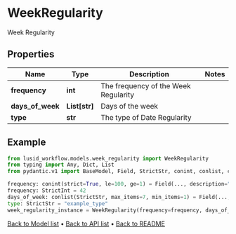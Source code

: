 # WeekRegularity

Week Regularity
## Properties
Name | Type | Description | Notes
------------ | ------------- | ------------- | -------------
**frequency** | **int** | The frequency of the Week Regularity | 
**days_of_week** | **List[str]** | Days of the week | 
**type** | **str** | The type of Date Regularity | 
## Example

```python
from lusid_workflow.models.week_regularity import WeekRegularity
from typing import Any, Dict, List
from pydantic.v1 import BaseModel, Field, StrictStr, conint, conlist, constr

frequency: conint(strict=True, le=100, ge=1) = Field(..., description="The frequency of the Week Regularity")
frequency: StrictInt = 42
days_of_week: conlist(StrictStr, max_items=7, min_items=1) = Field(..., alias="daysOfWeek", description="Days of the week")
type: StrictStr = "example_type"
week_regularity_instance = WeekRegularity(frequency=frequency, days_of_week=days_of_week, type=type)

```

[Back to Model list](../README.md#documentation-for-models) &#8226; [Back to API list](../README.md#documentation-for-api-endpoints) &#8226; [Back to README](../README.md)

